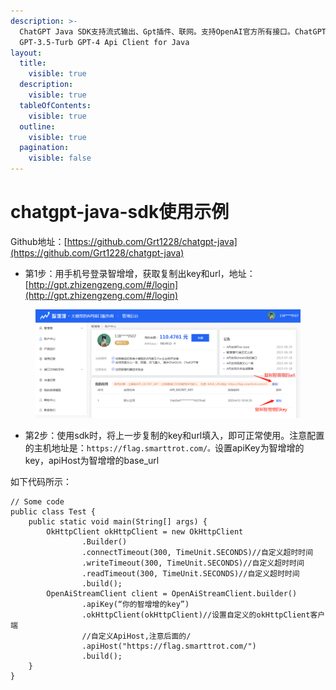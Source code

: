```yaml
---
description: >-
  ChatGPT Java SDK支持流式输出、Gpt插件、联网。支持OpenAI官方所有接口。ChatGPT的Java客户端。OpenAI
  GPT-3.5-Turb GPT-4 Api Client for Java
layout:
  title:
    visible: true
  description:
    visible: true
  tableOfContents:
    visible: true
  outline:
    visible: true
  pagination:
    visible: false
---
```


# chatgpt-java-sdk使用示例

Github地址：[https://github.com/Grt1228/chatgpt-java](https://github.com/Grt1228/chatgpt-java)

* 第1步：用手机号登录智增增，获取复制出key和url，地址：[http://gpt.zhizengzeng.com/#/login](http://gpt.zhizengzeng.com/#/login)

<figure><img src="../.gitbook/assets/image (8).png" alt=""><figcaption></figcaption></figure>

* 第2步：使用sdk时，将上一步复制的key和url填入，即可正常使用。注意配置的主机地址是：`https://flag.smarttrot.com/。`设置apiKey为智增增的key，apiHost为智增增的base\_url

如下代码所示：

```
// Some code
public class Test {
    public static void main(String[] args) {
        OkHttpClient okHttpClient = new OkHttpClient
                .Builder()
                .connectTimeout(300, TimeUnit.SECONDS)//自定义超时时间
                .writeTimeout(300, TimeUnit.SECONDS)//自定义超时时间
                .readTimeout(300, TimeUnit.SECONDS)//自定义超时时间
                .build();
        OpenAiStreamClient client = OpenAiStreamClient.builder()
                .apiKey(“你的智增增的key”)
                .okHttpClient(okHttpClient)//设置自定义的okHttpClient客户端
                //自定义ApiHost,注意后面的/
                .apiHost("https://flag.smarttrot.com/")
                .build();
    }
}
```
